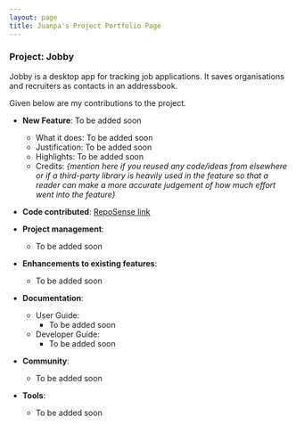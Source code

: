 ```yaml
---
layout: page
title: Juanpa's Project Portfolio Page
---
```


<div class="reset-page-break-defaults" markdown="1">

### Project: Jobby

Jobby is a desktop app for tracking job applications.
It saves organisations and recruiters as contacts in an addressbook.

Given below are my contributions to the project.

* **New Feature**: To be added soon
    * What it does: To be added soon
    * Justification: To be added soon
    * Highlights: To be added soon
    * Credits: *{mention here if you reused any code/ideas from elsewhere or if a third-party library is heavily used in the feature so that a reader can make a more accurate judgement of how much effort went into the feature}*

* **Code contributed**: [RepoSense link](https://nus-cs2103-ay2324s1.github.io/tp-dashboard/?search=AY2324S1-CS2103T-W08-3&sort=groupTitle&sortWithin=title&timeframe=commit&mergegroup=&groupSelect=groupByRepos&breakdown=true&checkedFileTypes=docs~functional-code~test-code~other&since=2023-09-22&tabOpen=true&tabType=authorship&tabAuthor=wamps-jp&tabRepo=AY2324S1-CS2103T-W08-3%2Ftp%5Bmaster%5D&authorshipIsMergeGroup=false&authorshipFileTypes=docs~other~functional-code~test-code&authorshipIsBinaryFileTypeChecked=false&authorshipIsIgnoredFilesChecked=false)

* **Project management**:
    * To be added soon

* **Enhancements to existing features**:
    * To be added soon

* **Documentation**:
    * User Guide:
        * To be added soon
    * Developer Guide:
        * To be added soon

* **Community**:
    * To be added soon

* **Tools**:
    * To be added soon

</div>
